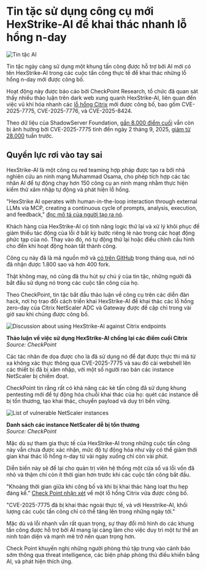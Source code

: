 # Tin tặc sử dụng công cụ mới HexStrike-AI để khai thác nhanh lỗ hổng n-day

![Tin tặc AI](https://www.bleepstatic.com/content/hl-images/2022/05/12/evil-hacker-ai.jpg)

Tin tặc ngày càng sử dụng một khung tấn công được hỗ trợ bởi AI mới có tên HexStrike-AI trong các cuộc tấn công thực tế để khai thác những lỗ hổng n-day mới được công bố.

Hoạt động này được báo cáo bởi CheckPoint Research, tổ chức đã quan sát thấy nhiều thảo luận trên dark web xung quanh HexStrike-AI, liên quan đến việc vũ khí hóa nhanh các [lỗ hổng Citrix](https://www.bleepingcomputer.com/news/security/citrix-fixes-critical-netscaler-rce-flaw-exploited-in-zero-day-attacks/ ) mới được công bố, bao gồm CVE-2025-7775, CVE-2025-7776, và CVE-2025-8424.

Theo dữ liệu của ShadowServer Foundation, [gần 8.000 điểm cuối](https://dashboard.shadowserver.org/statistics/combined/time-series/?date%5Frange=7&source=http%5Fvulnerable&source=http%5Fvulnerable6&tag=cve-2025-7775%2B&dataset=unique%5Fips&limit=100&group%5Fby=geo&stacking=stacked&auto%5Fupdate=on) vẫn còn bị ảnh hưởng bởi CVE-2025-7775 tính đến ngày 2 tháng 9, 2025, [giảm từ 28.000](https://www.bleepingcomputer.com/news/security/over-28-200-citrix-instances-vulnerable-to-actively-exploited-rce-bug/) tuần trước.

## Quyền lực rơi vào tay sai

HexStrike-AI là một công cụ red teaming hợp pháp được tạo ra bởi nhà nghiên cứu an ninh mạng Muhammad Osama, cho phép tích hợp các tác nhân AI để tự động chạy hơn 150 công cụ an ninh mạng nhằm thực hiện kiểm thử xâm nhập tự động và phát hiện lỗ hổng.

"HexStrike AI operates with human-in-the-loop interaction through external LLMs via MCP, creating a continuous cycle of prompts, analysis, execution, and feedback," [đọc mô tả của người tạo ra nó](https://www.hexstrike.com/).

Khách hàng của HexStrike-AI có tính năng logic thử lại và xử lý khôi phục để giảm thiểu tác động của lỗi ở bất kỳ bước riêng lẻ nào trong các hoạt động phức tạp của nó. Thay vào đó, nó tự động thử lại hoặc điều chỉnh cấu hình cho đến khi hoạt động hoàn tất thành công.

Công cụ này đã là mã nguồn mở và [có trên GitHub](https://github.com/0x4m4/hexstrike-ai) trong tháng qua, nơi nó đã nhận được 1.800 sao và hơn 400 fork.

Thật không may, nó cũng đã thu hút sự chú ý của tin tặc, những người đã bắt đầu sử dụng nó trong các cuộc tấn công của họ.

Theo CheckPoint, tin tặc bắt đầu thảo luận về công cụ trên các diễn đàn hack, nơi họ trao đổi cách triển khai HexStrike-AI để khai thác các lỗ hổng zero-day của Citrix NetScaler ADC và Gateway được đề cập chỉ trong vài giờ sau khi chúng được công bố.

![Discussion about using HexStrike-AI against Citrix endpoints](https://www.bleepstatic.com/images/news/u/1220909/2025/August/discussion.jpg)

**Thảo luận về việc sử dụng HexStrike-AI chống lại các điểm cuối Citrix**  
_Source: CheckPoint_

Các tác nhân đe dọa được cho là đã sử dụng nó để đạt được thực thi mã từ xa không xác thực thông qua CVE-2025-7775 và sau đó cài webshell lên các thiết bị đã bị xâm nhập, với một số người rao bán các instance NetScaler bị chiếm đoạt.

CheckPoint tin rằng rất có khả năng các kẻ tấn công đã sử dụng khung pentesting mới để tự động hóa chuỗi khai thác của họ: quét các instance dễ bị tổn thương, tạo khai thác, chuyển payload và duy trì bền vững.

![List of vulnerable NetScaler instances](https://www.bleepstatic.com/images/news/u/1220909/2025/August/netscalerlist.jpg)

**Danh sách các instance NetScaler dễ bị tổn thương**  
_Source: CheckPoint_

Mặc dù sự tham gia thực tế của HexStrike-AI trong những cuộc tấn công này vẫn chưa được xác nhận, mức độ tự động hóa như vậy có thể giảm thời gian khai thác lỗ hổng n-day từ vài ngày xuống chỉ còn vài phút.

Diễn biến này sẽ để lại cho quản trị viên hệ thống một cửa sổ vá lỗi vốn đã nhỏ và thậm chí còn ít thời gian hơn trước khi các cuộc tấn công bắt đầu.

"Khoảng thời gian giữa khi công bố và khi bị khai thác hàng loạt thu hẹp đáng kể." [Check Point nhận xét](https://blog.checkpoint.com/executive-insights/hexstrike-ai-when-llms-meet-zero-day-exploitation/) về một lỗ hổng Citrix vừa được công bố.

"CVE-2025-7775 đã bị khai thác ngoài thực tế, và với Hexstrike-AI, khối lượng các cuộc tấn công chỉ có thể tăng lên trong những ngày tới."

Mặc dù vá lỗi nhanh vẫn rất quan trọng, sự thay đổi mô hình do các khung tấn công được hỗ trợ bởi AI mang lại càng làm cho việc duy trì một tư thế an ninh toàn diện và mạnh mẽ trở nên quan trọng hơn.

Check Point khuyến nghị những người phòng thủ tập trung vào cảnh báo sớm thông qua threat intelligence, các biện pháp phòng thủ điều khiển bằng AI, và phát hiện thích ứng.